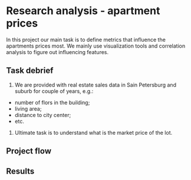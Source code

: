 # Research analysis - apartment prices

In this project our main task is to define metrics that influence the apartments prices most.
We mainly use visualization tools and correlation analysis to figure out influencing features.

## Task debrief
1. We are provided with real estate sales data in Sain Petersburg and suburb for couple of years, e.g.:
 - number of flors in the building;
 - living area;
 - distance to city center;
 - etc.
1. Ultimate task is to understand what is the market price of the lot. 

## Project flow



## Results
